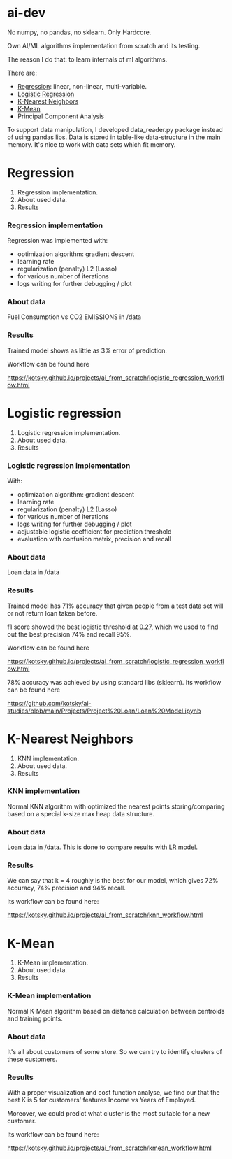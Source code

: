 # ai-dev


No numpy, no pandas, no sklearn. Only Hardcore. 

Own AI/ML algorithms implementation from scratch and its testing.

The reason I do that: to learn internals of ml algorithms.

There are:
- [Regression](https://github.com/kotsky/ai-dev#regression): linear, non-linear, multi-variable.
- [Logistic Regression](https://github.com/kotsky/ai-dev#logistic-regression)
- [K-Nearest Neighbors](https://github.com/kotsky/ai-dev#k-nearest-neighbors)
- [K-Mean](https://github.com/kotsky/ai-dev#k-mean)
- Principal Component Analysis

To support data manipulation, I developed data_reader.py package instead of using pandas libs.
Data is stored in table-like data-structure in the main memory. 
It's nice to work with data sets which fit memory.

# Regression
1. Regression implementation.
2. About used data.
3. Results

### Regression implementation
Regression was implemented with:
- optimization algorithm: gradient descent
- learning rate
- regularization (penalty) L2 (Lasso)
- for various number of iterations
- logs writing for further debugging / plot

### About data
Fuel Consumption vs CO2 EMISSIONS in /data
### Results
Trained model shows as little as 3% error of prediction.

Workflow can be found here 

https://kotsky.github.io/projects/ai_from_scratch/logistic_regression_workflow.html
# Logistic regression
1. Logistic regression implementation.
2. About used data.
3. Results

### Logistic regression implementation
With:
- optimization algorithm: gradient descent
- learning rate
- regularization (penalty) L2 (Lasso)
- for various number of iterations
- logs writing for further debugging / plot
- adjustable logistic coefficient for prediction threshold
- evaluation with confusion matrix, precision and recall

### About data
Loan data in /data
### Results
Trained model has 71% accuracy that given people from a test data set will or not return loan taken before.

f1 score showed the best logistic threshold at 0.27, which we used to find out the best precision 74% and recall 95%.

Workflow can be found here 

https://kotsky.github.io/projects/ai_from_scratch/logistic_regression_workflow.html

78% accuracy was achieved by using standard libs (sklearn). 
Its workflow can be found here 

https://github.com/kotsky/ai-studies/blob/main/Projects/Project%20Loan/Loan%20Model.ipynb

# K-Nearest Neighbors
1. KNN implementation.
2. About used data.
3. Results

### KNN implementation
Normal KNN algorithm with optimized the nearest points storing/comparing 
based on a special k-size max heap data structure.

### About data
Loan data in /data. This is done to compare results with LR model.

### Results
We can say that k = 4 roughly is the best for our model, 
which gives 72% accuracy, 74% precision and 94% recall.

Its workflow can be found here: 

https://kotsky.github.io/projects/ai_from_scratch/knn_workflow.html

# K-Mean
1. K-Mean implementation.
2. About used data.
3. Results

### K-Mean implementation
Normal K-Mean algorithm based on distance calculation 
between centroids and training points. 

### About data
It's all about customers of some store. So we can 
try to identify clusters of these customers.

### Results
With a proper visualization and cost function analyse,
we find our that the best K is 5 for customers' features Income vs 
Years of Employed. 

Moreover, we could predict what cluster is the most 
suitable for a new customer.

Its workflow can be found here:

https://kotsky.github.io/projects/ai_from_scratch/kmean_workflow.html